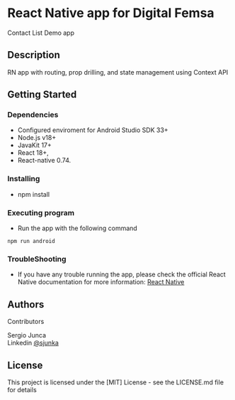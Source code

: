 # React Native app for Digital Femsa

Contact List Demo app

## Description

RN app with routing, prop drilling, and state management using Context API

## Getting Started

### Dependencies

- Configured enviroment for Android Studio SDK 33+
- Node.js v18+
- JavaKit 17+
- React 18+,
- React-native 0.74.

### Installing

- npm install

### Executing program

- Run the app with the following command

```
npm run android
```

### TroubleShooting

- If you have any trouble running the app, please check the official React Native documentation for more information: [React Native](https://reactnative.dev/docs/environment-setup)

## Authors

Contributors

Sergio Junca  
Linkedin [@sjunka](https://www.linkedin.com/in/sjunka/)

## License

This project is licensed under the [MIT] License - see the LICENSE.md file for details
